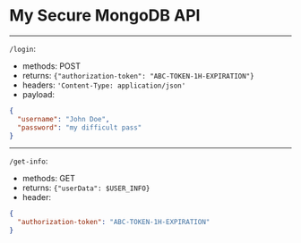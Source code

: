# My Secure MongoDB API

---

`/login`:

- methods: POST
- returns: `{"authorization-token": "ABC-TOKEN-1H-EXPIRATION"}`
- headers: `'Content-Type: application/json'`
- payload:

```json
{
  "username": "John Doe",
  "password": "my difficult pass"
}
```

---

`/get-info`:

- methods: GET
- returns: `{"userData": $USER_INFO}`
- header:

```json
{
  "authorization-token": "ABC-TOKEN-1H-EXPIRATION"
}
```
